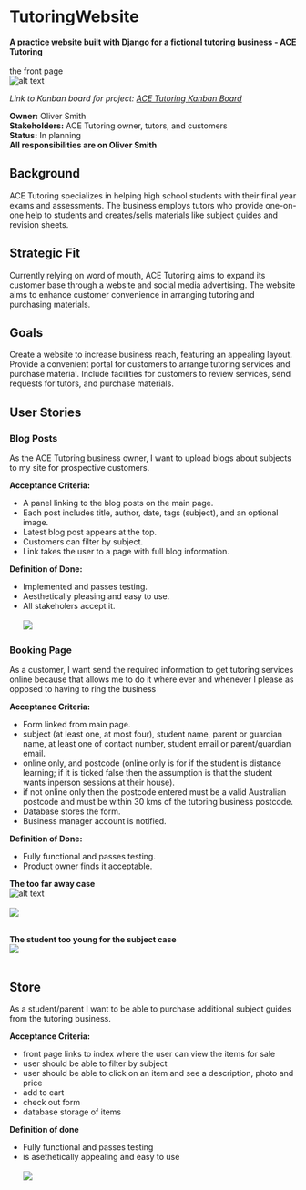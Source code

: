 # TutoringWebsite

**A practice website built with Django for a fictional tutoring business - ACE Tutoring**
<br></br>
the front page
<br>![alt text](sitefrontpage.PNG)</br>

*Link to Kanban board for project: [ACE Tutoring Kanban Board](https://github.com/users/smithoj1171077/projects/3/views/1)*

**Owner:** Oliver Smith  
**Stakeholders:** ACE Tutoring owner, tutors, and customers  
**Status:** In planning    
**All responsibilities are on Oliver Smith**

## Background

ACE Tutoring specializes in helping high school students with their final year exams and assessments. The business employs tutors who provide one-on-one help to students and creates/sells materials like subject guides and revision sheets.

## Strategic Fit

Currently relying on word of mouth, ACE Tutoring aims to expand its customer base through a website and social media advertising. The website aims to enhance customer convenience in arranging tutoring and purchasing materials.

## Goals

Create a website to increase business reach, featuring an appealing layout. Provide a convenient portal for customers to arrange tutoring services and purchase material. Include facilities for customers to review services, send requests for tutors, and purchase materials.

## User Stories

### Blog Posts

As the ACE Tutoring business owner, I want to upload blogs about subjects to my site for prospective customers.

**Acceptance Criteria:**
- A panel linking to the blog posts on the main page.
- Each post includes title, author, date, tags (subject), and an optional image.
- Latest blog post appears at the top.
- Customers can filter by subject.
- Link takes the user to a page with full blog information.

**Definition of Done:**
- Implemented and passes testing.
- Aesthetically pleasing and easy to use.
- All stakeholers accept it.
<br></br>
![](https://github.com/smithoj1171077/TutoringWebsite/blob/b39e39c3890139a276e14f3ff4fdfbc655d5a3e4/Exploring_blogs.gif)

### Booking Page

As a customer, I want send the required information to get tutoring services online because that allows me to do it where ever and whenever I please as opposed to having to ring the business

**Acceptance Criteria:**
- Form linked from  main page.
- subject (at least one, at most four), student name, parent or guardian name, at least one of contact number, student email or parent/guardian email.
- online only, and postcode (online only is for if the student is distance learning; if it is ticked false then the assumption is that the student wants inperson sessions at their house).
- if not online only then the postcode entered must be a valid Australian postcode and must be within 30 kms of the tutoring business postcode. 
- Database stores the form.
- Business manager account is notified.

**Definition of Done:**
- Fully functional and passes testing.
- Product owner finds it acceptable.

**The too far away case**
<br>![alt text](distance.PNG)</br>
<br>
![](https://github.com/smithoj1171077/TutoringWebsite/blob/b39e39c3890139a276e14f3ff4fdfbc655d5a3e4/new_student_too_far.gif)
</br>

<br>**The student too young for the subject case**</br>
![](https://github.com/smithoj1171077/TutoringWebsite/blob/b39e39c3890139a276e14f3ff4fdfbc655d5a3e4/Student_too_young.gif)
<br></br>
## Store

As a student/parent I want to be able to purchase additional subject guides from the tutoring business. 

**Acceptance Criteria:**
- front page links to index where the user can view the items for sale
- user should be able to filter by subject
- user should be able to click on an item and see a description, photo and price
- add to cart
- check out form
- database storage of items

**Definition of done**
- Fully functional and passes testing
- is asethetically appealing and easy to use
<br></br>
![](https://github.com/smithoj1171077/TutoringWebsite/blob/b39e39c3890139a276e14f3ff4fdfbc655d5a3e4/Store_and_add_to_cart.gif)

